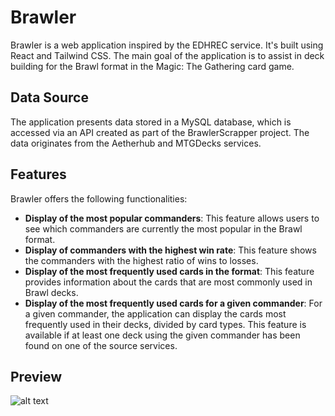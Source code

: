 # Brawler

Brawler is a web application inspired by the EDHREC service. It's built using React and Tailwind CSS. The main goal of the application is to assist in deck building for the Brawl format in the Magic: The Gathering card game.

## Data Source

The application presents data stored in a MySQL database, which is accessed via an API created as part of the BrawlerScrapper project. The data originates from the Aetherhub and MTGDecks services.

## Features

Brawler offers the following functionalities:

- **Display of the most popular commanders**: This feature allows users to see which commanders are currently the most popular in the Brawl format.
- **Display of commanders with the highest win rate**: This feature shows the commanders with the highest ratio of wins to losses.
- **Display of the most frequently used cards in the format**: This feature provides information about the cards that are most commonly used in Brawl decks.
- **Display of the most frequently used cards for a given commander**: For a given commander, the application can display the cards most frequently used in their decks, divided by card types. This feature is available if at least one deck using the given commander has been found on one of the source services.

## Preview

![alt text](public/image.png)